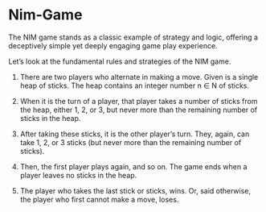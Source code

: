 # Nim-Game
The NIM game stands as a classic example of strategy and logic, offering a deceptively simple yet deeply engaging game play experience.

Let’s look at the fundamental rules and strategies of the NIM game.

1. There are two players who alternate in making a move. Given is a single heap of sticks. The heap contains an integer number n ∈ N of sticks.

2. When it is the turn of a player, that player takes a number of sticks from the heap, either 1, 2, or 3, but never more than the remaining number of sticks in the heap.

3. After taking these sticks, it is the other player’s turn. They, again, can take 1, 2, or 3 sticks (but never more than the remaining number of sticks).

4. Then, the first player plays again, and so on. The game ends when a player leaves no sticks in the heap.

5. The player who takes the last stick or sticks, wins. Or, said otherwise, the player who first cannot make a move, loses.
